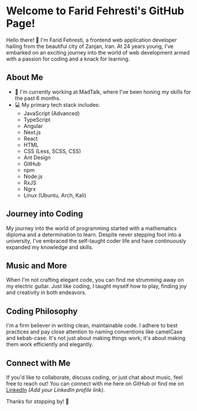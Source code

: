 # Welcome to Farid Fehresti's GitHub Page!

Hello there! 👋 I'm Farid Fehresti, a frontend web application developer hailing from the beautiful city of Zanjan, Iran. At 24 years young, I've embarked on an exciting journey into the world of web development armed with a passion for coding and a knack for learning.

## About Me

- 🔭 I'm currently working at MadTalk, where I've been honing my skills for the past 6 months.
- 💻 My primary tech stack includes:
  - JavaScript (Advanced)
  - TypeScript
  - Angular
  - Next.js
  - React
  - HTML
  - CSS (Less, SCSS, CSS)
  - Ant Design
  - GitHub
  - npm
  - Node.js
  - RxJS
  - Ngrx
  - Linux (Ubuntu, Arch, Kali)

## Journey into Coding

My journey into the world of programming started with a mathematics diploma and a determination to learn. Despite never stepping foot into a university, I've embraced the self-taught coder life and have continuously expanded my knowledge and skills.

## Music and More

When I'm not crafting elegant code, you can find me strumming away on my electric guitar. Just like coding, I taught myself how to play, finding joy and creativity in both endeavors.

## Coding Philosophy

I'm a firm believer in writing clean, maintainable code. I adhere to best practices and pay close attention to naming conventions like camelCase and kebab-case. It's not just about making things work; it's about making them work efficiently and elegantly.

## Connect with Me

If you'd like to collaborate, discuss coding, or just chat about music, feel free to reach out! You can connect with me here on GitHub or find me on [LinkedIn](#https://www.linkedin.com/in/farid-fehresti-8097a1301/) *(Add your LinkedIn profile link)*.

Thanks for stopping by! 🚀
